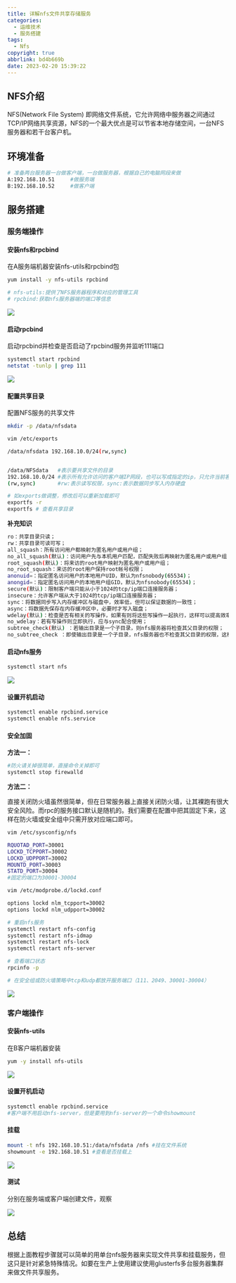 ```yaml
---
title: 详解nfs文件共享存储服务
categories:
  - 运维技术
  - 服务搭建
tags:
  - Nfs
copyright: true
abbrlink: bd4b669b
date: 2023-02-20 15:39:22
---
```


## NFS介绍

NFS(Network File System) 即网络文件系统，它允许网络中服务器之间通过TCP/IP网络共享资源，NFS的一个最大优点是可以节省本地存储空间，一台NFS服务器和若干台客户机。


<!--more-->



## 环境准备

```bash
# 准备两台服务器一台做客户端，一台做服务器，根据自己的电脑网段来做
A:192.168.10.51 	#做服务端
B:192.168.10.52		#做客户端
```



## 服务搭建

### 服务端操作

#### 安装nfs和rpcbind

在A服务端机器安装nfs-utils和rpcbind包

```bash
yum install -y nfs-utils rpcbind

# nfs-utils:提供了NFS服务器程序和对应的管理工具
# rpcbind:获取nfs服务器端的端口等信息
```

![](详解nfs文件共享存储服务/1.png)

#### 启动rpcbind

启动rpcbind并检查是否启动了rpcbind服务并监听111端口

```bash
systemctl start rpcbind
netstat -tunlp | grep 111
```

![](详解nfs文件共享存储服务/2.png)

#### 配置共享目录

配置NFS服务的共享文件

```bash
mkdir -p /data/nfsdata

vim /etc/exports

/data/nfsdata 192.168.10.0/24(rw,sync)


/data/NFSdata	#表示要共享文件的目录
192.168.10.0/24	#表示所有允许访问的客户端IP网段，也可以写成指定的ip，只允许当前客户机访问
(rw,sync)		#rw:表示读写权限，sync:表示数据同步写入内存硬盘

# 如exports做调整，修改后可以重新加载即可
exportfs -r
exportfs # 查看共享目录
```

**补充知识**

```bash
ro：共享目录只读；
rw：共享目录可读可写；
all_squash：所有访问用户都映射为匿名用户或用户组；
no_all_squash(默认)：访问用户先与本机用户匹配，匹配失败后再映射为匿名用户或用户组；
root_squash(默认)：将来访的root用户映射为匿名用户或用户组；
no_root_squash：来访的root用户保持root帐号权限；
anonuid=：指定匿名访问用户的本地用户UID，默认为nfsnobody(65534)；
anongid=：指定匿名访问用户的本地用户组GID，默认为nfsnobody(65534)；
secure(默认)：限制客户端只能从小于1024的tcp/ip端口连接服务器；
insecure：允许客户端从大于1024的tcp/ip端口连接服务器；
sync：将数据同步写入内存缓冲区与磁盘中，效率低，但可以保证数据的一致性；
async：将数据先保存在内存缓冲区中，必要时才写入磁盘；
wdelay(默认)：检查是否有相关的写操作，如果有则将这些写操作一起执行，这样可以提高效率；
no_wdelay：若有写操作则立即执行，应与sync配合使用；
subtree_check(默认) ：若输出目录是一个子目录，则nfs服务器将检查其父目录的权限；
no_subtree_check ：即使输出目录是一个子目录，nfs服务器也不检查其父目录的权限，这样可以提高效率；
```



#### 启动nfs服务

```bash
systemctl start nfs
```

![](详解nfs文件共享存储服务/3.png)

#### 设置开机启动

```bash
systemctl enable rpcbind.service
systemctl enable nfs.service
```

#### 安全加固

**方法一：**

```bash
#防火请关掉很简单，直接命令关掉即可
systemctl stop firewalld
```

**方法二：**

直接关闭防火墙虽然很简单，但在日常服务器上直接关闭防火墙，让其裸跑有很大安全风险。而rpc的服务接口默认是随机的。我们需要在配置中把其固定下来，这样在防火墙或安全组中只需开放对应端口即可。

```bash
vim /etc/sysconfig/nfs

RQUOTAD_PORT=30001
LOCKD_TCPPORT=30002
LOCKD_UDPPORT=30002
MOUNTD_PORT=30003
STATD_PORT=30004
#固定的端口为30001-30004

vim /etc/modprobe.d/lockd.conf

options lockd nlm_tcpport=30002
options lockd nlm_udpport=30002

# 重启nfs服务
systemctl restart nfs-config
systemctl restart nfs-idmap
systemctl restart nfs-lock
systemctl restart nfs-server

# 查看端口状态
rpcinfo -p

# 在安全组或防火墙策略中tcp和udp都放开服务端口（111、2049、30001-30004）
```

![](详解nfs文件共享存储服务/7.png)



### 客户端操作

#### 安装nfs-utils

在B客户端机器安装

```bash
yum -y install nfs-utils
```

![](详解nfs文件共享存储服务/4.png)

#### 设置开机启动

```bash
systemctl enable rpcbind.service	
#客户端不用启动nfs-server，但是要用到nfs-server的一个命令showmount
```

#### 挂载

```bash
mount -t nfs 192.168.10.51:/data/nfsdata /nfs #挂在文件系统
showmount -e 192.168.10.51 #查看是否挂载上
```

![](详解nfs文件共享存储服务/5.png)

#### 测试

分别在服务端或客户端创建文件，观察

![](详解nfs文件共享存储服务/6.png)



## 总结

根据上面教程步骤就可以简单的用单台nfs服务器来实现文件共享和挂载服务，但这只是针对紧急特殊情况。如要在生产上使用建议使用glusterfs多台服务器集群来做文件共享服务。